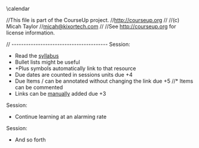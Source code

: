 \calendar

//This file is part of the CourseUp project.
//http://courseup.org
//
//(c) Micah Taylor
//micah@kixortech.com
//
//See http://courseup.org for license information.


// ----------------------------------------
Session:
* Read the [syllabus](/syllabus/)
* Bullet lists might be useful
 * +Plus symbols automatically link to that resource
 * Due dates are counted in sessions units due +4
 * Due Items / can be annotated without changing the link due +5
 //* Items can be commented
 * Links can be <a href="resource">manually</a> added due +3

Session:
* Continue learning at an alarming rate

Session:
* And so forth

